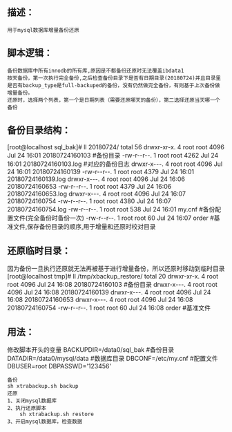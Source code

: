 描述：
-
    用于mysql数据库增量备份还原

脚本逻辑：
-
    备份数据库中所有innodb的所有库,原因是不都备份还原时无法覆盖ibdata1
    按天备份，第一次执行完全备份,之后检查备份目录下是否有日期目录(20180724)并且目录里是否有backup_type是full-backuped的备份，没有仍然做完全备份，有则基于上次备份做增量备份。
    还原时，选择两个列表，第一个是日期列表（需要还原哪天的备份），第二选择还原当天哪一个备份

备份目录结构：
-
[root@localhost sql_bak]# ll 20180724/
total 56
drwxr-xr-x. 4 root root 4096 Jul 24 16:01 20180724160103        #备份目录
-rw-r--r--. 1 root root 4262 Jul 24 16:01 20180724160103.log    #对应的备份日志
drwxr-x---. 4 root root 4096 Jul 24 16:01 20180724160139
-rw-r--r--. 1 root root 4379 Jul 24 16:01 20180724160139.log
drwxr-x---. 4 root root 4096 Jul 24 16:06 20180724160653
-rw-r--r--. 1 root root 4379 Jul 24 16:06 20180724160653.log
drwxr-x---. 4 root root 4096 Jul 24 16:07 20180724160754
-rw-r--r--. 1 root root 4380 Jul 24 16:07 20180724160754.log
-rw-r--r--. 1 root root  538 Jul 24 16:01 my.cnf                #备份配置文件(完全备份时备份一次)
-rw-r--r--. 1 root root   60 Jul 24 16:07 order                 #基准文件,保存备份目录的顺序,用于增量和还原时校对目录


还原临时目录：
-
因为备份一旦执行还原就无法再被基于进行增量备份，所以还原时移动到临时目录
[root@localhost tmp]# ll /tmp/xbackup_restore/
total 20
drwxr-xr-x. 4 root root 4096 Jul 24 16:08 20180724160103        #备份目录
drwxr-x---. 4 root root 4096 Jul 24 16:08 20180724160139
drwxr-x---. 4 root root 4096 Jul 24 16:08 20180724160653
drwxr-x---. 4 root root 4096 Jul 24 16:08 20180724160754
-rw-r--r--. 1 root root   60 Jul 24 16:08 order                 #基准文件

用法：
-
修改脚本开头的变量
    BACKUPDIR=/data0/sql_bak                                    #备份目录
    DATADIR=/data0/mysql/data                                   #数据库目录
    DBCONF=/etc/my.cnf                                          #配置文件
    DBUSER=root
    DBPASSWD='123456'

    备份
    sh xtrabackup.sh backup
    还原
    1、关闭mysql数据库
    2、执行还原脚本
        sh xtrabackup.sh restore
    3、开启mysql数据库，检查数据
